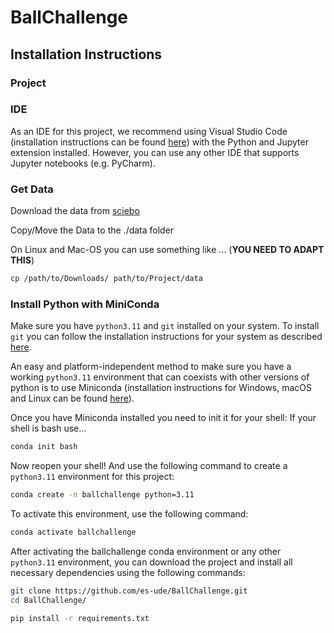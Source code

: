 # BallChallenge

## Installation Instructions

### Project


### IDE

As an IDE for this project, we recommend using Visual Studio Code (installation instructions can be found [here](https://code.visualstudio.com/)) with the Python and Jupyter extension installed. However, you can use any other IDE that supports Jupyter notebooks (e.g. PyCharm).


### Get Data
Download the data from [sciebo](https://udue.de/FEgzS)

Copy/Move the Data to the ./data folder 

On Linux and Mac-OS you can use something like ... (**YOU NEED TO ADAPT THIS**)
```bash
cp /path/to/Downloads/ path/to/Project/data
```

### Install Python with MiniConda
Make sure you have `python3.11` and `git` installed on your system. To install `git` you can follow the installation instructions for your system as described [here](https://git-scm.com/book/en/v2/Getting-Started-Installing-Git).

An easy and platform-independent method to make sure you have a working `python3.11` environment that can coexists with other versions of python is to use Miniconda (installation instructions for Windows, macOS and Linux can be found [here](https://docs.conda.io/projects/miniconda/en/latest/)).

Once you have Miniconda installed you need to init it for your shell:
If your shell is bash use...
```bash
conda init bash
```
Now reopen your shell!
And use the following command to create a `python3.11` environment for this project:

```bash
conda create -n ballchallenge python=3.11
```

To activate this environment, use the following command:

```bash
conda activate ballchallenge
```

After activating the ballchallenge conda environment or any other `python3.11` environment, you can download the project and install all necessary dependencies using the following commands:

```bash
git clone https://github.com/es-ude/BallChallenge.git
cd BallChallenge/

pip install -r requirements.txt
```
